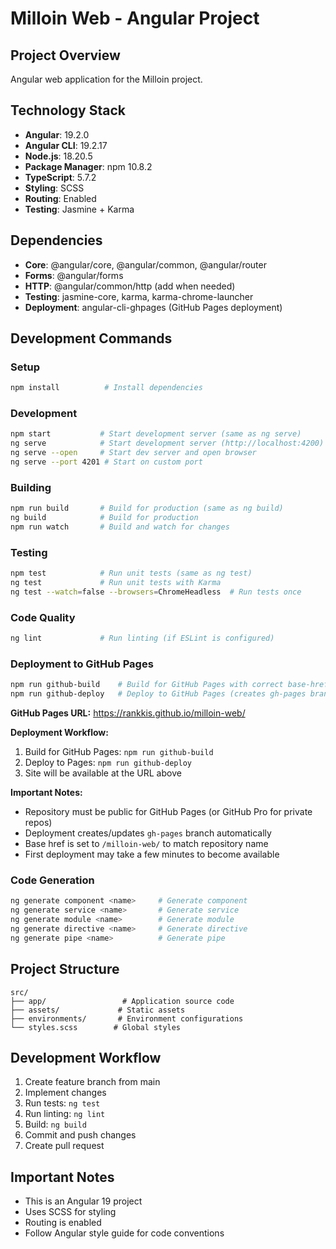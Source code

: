 # Milloin Web - Angular Project

## Project Overview
Angular web application for the Milloin project.

## Technology Stack
- **Angular**: 19.2.0
- **Angular CLI**: 19.2.17
- **Node.js**: 18.20.5
- **Package Manager**: npm 10.8.2
- **TypeScript**: 5.7.2
- **Styling**: SCSS
- **Routing**: Enabled
- **Testing**: Jasmine + Karma

## Dependencies
- **Core**: @angular/core, @angular/common, @angular/router
- **Forms**: @angular/forms
- **HTTP**: @angular/common/http (add when needed)
- **Testing**: jasmine-core, karma, karma-chrome-launcher
- **Deployment**: angular-cli-ghpages (GitHub Pages deployment)

## Development Commands

### Setup
```bash
npm install          # Install dependencies
```

### Development
```bash
npm start           # Start development server (same as ng serve)
ng serve            # Start development server (http://localhost:4200)
ng serve --open     # Start dev server and open browser
ng serve --port 4201 # Start on custom port
```

### Building
```bash
npm run build       # Build for production (same as ng build)
ng build            # Build for production
npm run watch       # Build and watch for changes
```

### Testing
```bash
npm test            # Run unit tests (same as ng test)
ng test             # Run unit tests with Karma
ng test --watch=false --browsers=ChromeHeadless  # Run tests once
```

### Code Quality
```bash
ng lint             # Run linting (if ESLint is configured)
```

### Deployment to GitHub Pages
```bash
npm run github-build    # Build for GitHub Pages with correct base-href
npm run github-deploy   # Deploy to GitHub Pages (creates gh-pages branch)
```

**GitHub Pages URL:** https://rankkis.github.io/milloin-web/

**Deployment Workflow:**
1. Build for GitHub Pages: `npm run github-build`
2. Deploy to Pages: `npm run github-deploy`
3. Site will be available at the URL above

**Important Notes:**
- Repository must be public for GitHub Pages (or GitHub Pro for private repos)
- Deployment creates/updates `gh-pages` branch automatically
- Base href is set to `/milloin-web/` to match repository name
- First deployment may take a few minutes to become available

### Code Generation
```bash
ng generate component <name>     # Generate component
ng generate service <name>       # Generate service
ng generate module <name>        # Generate module
ng generate directive <name>     # Generate directive
ng generate pipe <name>          # Generate pipe
```

## Project Structure
```
src/
├── app/                 # Application source code
├── assets/             # Static assets
├── environments/       # Environment configurations
└── styles.scss        # Global styles
```

## Development Workflow
1. Create feature branch from main
2. Implement changes
3. Run tests: `ng test`
4. Run linting: `ng lint`
5. Build: `ng build`
6. Commit and push changes
7. Create pull request

## Important Notes
- This is an Angular 19 project
- Uses SCSS for styling
- Routing is enabled
- Follow Angular style guide for code conventions